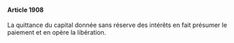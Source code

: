 #### Article 1908

La quittance du capital donnée sans réserve des intérêts en fait présumer le paiement et en opère la libération.

